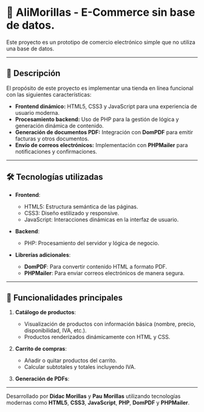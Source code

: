 # 🛒 AliMorillas - E-Commerce sin base de datos.

Este proyecto es un prototipo de comercio electrónico simple que no utiliza una base de datos.

---

## 📜 Descripción

El propósito de este proyecto es implementar una tienda en línea funcional con las siguientes características:
- **Frontend dinámico:** HTML5, CSS3 y JavaScript para una experiencia de usuario moderna.
- **Procesamiento backend:** Uso de PHP para la gestión de lógica y generación dinámica de contenido.
- **Generación de documentos PDF:** Integración con **DomPDF** para emitir facturas y otros documentos.
- **Envío de correos electrónicos:** Implementación con **PHPMailer** para notificaciones y confirmaciones.

---

## 🛠️ Tecnologías utilizadas

- **Frontend**:
  - HTML5: Estructura semántica de las páginas.
  - CSS3: Diseño estilizado y responsive.
  - JavaScript: Interacciones dinámicas en la interfaz de usuario.
  
- **Backend**:
  - PHP: Procesamiento del servidor y lógica de negocio.

- **Librerías adicionales**:
  - **DomPDF**: Para convertir contenido HTML a formato PDF.
  - **PHPMailer**: Para enviar correos electrónicos de manera segura.

---

## 🚀 Funcionalidades principales

1. **Catálogo de productos**:
   - Visualización de productos con información básica (nombre, precio, disponibilidad, IVA, etc.).
   - Productos renderizados dinámicamente con HTML y CSS.

2. **Carrito de compras**:
   - Añadir o quitar productos del carrito.
   - Calcular subtotales y totales incluyendo IVA.

3. **Generación de PDFs**:

---

Desarrollado por **Didac Morillas** y **Pau Morillas** utilizando tecnologías modernas como **HTML5**, **CSS3**, **JavaScript**, **PHP**, **DomPDF** y **PHPMailer**.

